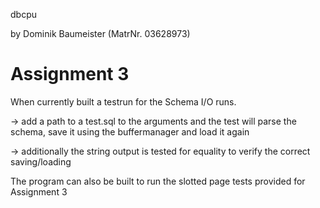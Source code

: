 dbcpu

by Dominik Baumeister (MatrNr. 03628973)

# Assignment 3

When currently built a testrun for the Schema I/O runs.

-> add a path to a test.sql to the arguments and the test will parse the schema, save it using the buffermanager and load it again

-> additionally the string output is tested for equality to verify the correct saving/loading



The program can also be built to run the slotted page tests provided for Assignment 3